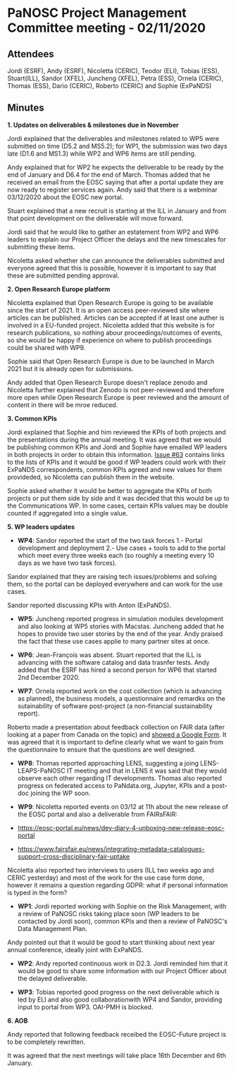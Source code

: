 ﻿PaNOSC Project Management Committee meeting - 02/11/2020
========================================================


Attendees
-------
Jordi (ESRF), Andy (ESRF), Nicoletta (CERIC),  Teodor (ELI), Tobias (ESS), Stuart(ILL), Sandor (XFEL), Juncheng (XFEL), Petra (ESS), Ornela (CERIC), Thomas (ESS), Dario (CERIC), Roberto (CERIC) and Sophie (ExPaNDS)


Minutes
-------	

**1. Updates on deliverables & milestones due in November**

Jordi explained that the deliverables and milestones related to WP5 were submitted on time (D5.2 and MS5.2); for WP1, the submission was two days late (D1.6 and MS1.3) while WP2 and WP6 items are still pending.

Andy explained that for WP2 he expects the deliverable to be ready by the end of January and D6.4 for the end of March. Thomas added that he received an email from the EOSC saying that after a portal update they are now ready to register services again. Andy said that there is a webminar 03/12/2020 about the EOSC new portal.

Stuart explained that a new recruit is starting at the ILL in January and from that point development on the deliverable will move forward.

Jordi said that he would like to gather an estatement from WP2 and WP6 leaders to explain our Project Officer the delays and the new timescales for submitting these items.

Nicoletta asked whether she can announce the deliverables submitted and everyone agreed that this is possible, however it is important to say that these are submitted pending approval.


**2. Open Research Europe platform**

Nicoletta explained that Open Research Europe is going to be available since the start of 2021. It is an open access peer-reviewed site where articles can be published. Articles can be accepted if at least one auther is involved in a EU-funded project. Nicoletta added that this website is for research publications, so nothing abour proceedings/outcomes of events, so she would be happy if experience on where to publish proceedings could be shared with WP9.

Sophie said that Open Research Europe is due to be launched in March 2021 but it is already open for submissions.

Andy added that Open Research Europe doesn't replace zenodo and Nicoletta further explained that Zenodo is not peer-reviewed and therefore more open while Open Research Europe is peer reviewed and the amount of content in there will be mroe reduced.


**3. Common KPIs**

Jordi explained that Sophie and him reviewed the KPIs of both projects and the presentations during the annual meeting. It was agreed that we would be publishing common KPIs and Jordi and Sophie have emailed WP leaders in both projects in order to obtain this information. [Issue #63](https://github.com/panosc-eu/panosc/issues/63) contains links to the lists of KPIs and it would be good if WP leaders could work with their ExPaNDS correspondents, common KPIs agreed and new values for them provideded, so Nicoletta can publish them in the website.

Sophie asked whether it would be better to aggregate the KPIs of both projects or put them side by side and it was decided that this would be up to the Communications WP. In some cases, certain KPIs values may be double counted if aggregated into a single value.


**5. WP leaders updates**

* **WP4**: Sandor reported the start of the two task forces
1.- Portal development and deployment
2.- Use cases + tools to add to the portal
which meet every three weeks each (so roughly a meeting every 10 days as we have two task forces).

Sandor explained that they are raising tech issues/problems and solving them, so the portal can be deployed everywhere and can work for the use cases. 

Sandor reported discussing KPIs with Anton (ExPaNDS).

* **WP5**: Juncheng reported progress in simulation modules development and also looking at WP5 stories with Macstas. Juncheng added that he hopes to provide two user stories by the end of the year. 
Andy praised the fact that these use cases applie to many partner sites at once.

* **WP6**: Jean-François was absent. Stuart reported that the ILL is advancing with the software catalog and data trasnfer tests. Andy added that the ESRF has hired a second person for WP6 that started 2nd December 2020.

* **WP7**: Ornela reported work on the cost collection (which is advancing as planned), the business models, a questionnaire and remardks on the sutainability of software post-project (a non-financial sustainability report).

Roberto made a presentation about feedback collection on FAIR data (after looking at a paper from Canada on the topic) and [showed a Google Form](https://docs.google.com/forms/d/e/1FAIpQLSfMk59iZPzAPKrMUFbsnAV-I-kWP21s0HofZXyXAfqUlbhIWw/viewform). It was agreed that it is important to define clearly what we want to gain from the questionnaire to ensure that the questions are well designed.

* **WP8**: Thomas reported approaching LENS, suggesting a joing LENS-LEAPS-PaNOSC IT meeting and that in LENS it was said that they would observe each other regarding IT developments.  Thomas also reported progress on federated access to PaNdata.org, Jupyter, KPIs and a post-doc joining the WP soon.

* **WP9**: Nicoletta reported events on 03/12 at 11h about the new release of the EOSC portal and also a deliverable from FAIRsFAIR:
* https://eosc-portal.eu/news/dev-diary-4-unboxing-new-release-eosc-portal
* https://www.fairsfair.eu/news/integrating-metadata-catalogues-support-cross-disciplinary-fair-uptake

Nicoletta also reported two interviews to users (ILL two weeks ago and CERIC yesterday) and most of the work for the use case form done, however it remains a question regarding GDPR: what if personal information is typed in the form?

* **WP1**: Jordi reported working with Sophie on the Risk Management, with a review of PaNOSC risks taking place soon (WP leaders to be contacted by Jordi soon), common KPIs and then a review of PaNOSC's Data Management Plan.

Andy pointed out that it would be good to start thinking about next year annual conference, ideally joint with ExPaNDS.


* **WP2**: Andy reported continuous work in D2.3. Jordi reminded him that it would be good to share some information with our Project Officer about the delayed deliverable.

* **WP3**: Tobias reported good progress on the next deliverable which is led by ELI and also good collaborationwith WP4 and Sandor, providing input to portal from WP3. OAI-PMH is blocked.


**6. AOB**

Andy reported that following feedback receibed the EOSC-Future project is to be completely rewritten.

It was agreed that the next meetings will take place 16th December and 6th January.























